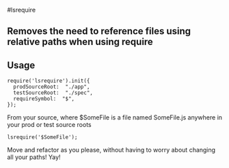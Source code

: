 #lsrequire

## Removes the need to reference files using relative paths when using require


## Usage

```
require('lsrequire').init({
  prodSourceRoot:  "./app",
  testSourceRoot:  "./spec",
  requireSymbol:  "$",
});
```

From your source, where $SomeFile is a file named SomeFile.js anywhere in your prod or test source roots

```
lsrequire('$SomeFile');
```

Move and refactor as you please, without having to worry about changing all your paths! Yay!